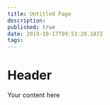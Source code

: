 ```yaml
---
title: Untitled Page
description: 
published: true
date: 2019-10-17T09:53:20.187Z
tags: 
---
```


# Header
Your content here